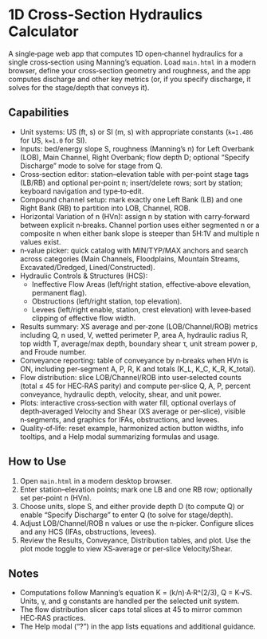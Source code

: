 # 1D Cross-Section Hydraulics Calculator

A single‑page web app that computes 1D open‑channel hydraulics for a single cross‑section using Manning’s equation. Load `main.html` in a modern browser, define your cross‑section geometry and roughness, and the app computes discharge and other key metrics (or, if you specify discharge, it solves for the stage/depth that conveys it).

## Capabilities

- Unit systems: US (ft, s) or SI (m, s) with appropriate constants (`k=1.486` for US, `k=1.0` for SI).
- Inputs: bed/energy slope S, roughness (Manning’s n) for Left Overbank (LOB), Main Channel, Right Overbank; flow depth D; optional “Specify Discharge” mode to solve for stage from Q.
- Cross‑section editor: station–elevation table with per‑point stage tags (LB/RB) and optional per‑point n; insert/delete rows; sort by station; keyboard navigation and type‑to‑edit.
- Compound channel setup: mark exactly one Left Bank (LB) and one Right Bank (RB) to partition into LOB, Channel, ROB.
- Horizontal Variation of n (HVn): assign n by station with carry‑forward between explicit n‑breaks. Channel portion uses either segmented n or a composite n when either bank slope is steeper than 5H:1V and multiple n values exist.
- n‑value picker: quick catalog with MIN/TYP/MAX anchors and search across categories (Main Channels, Floodplains, Mountain Streams, Excavated/Dredged, Lined/Constructed).
- Hydraulic Controls & Structures (HCS):
  - Ineffective Flow Areas (left/right station, effective‑above elevation, permanent flag).
  - Obstructions (left/right station, top elevation).
  - Levees (left/right enable, station, crest elevation) with levee‑based clipping of effective flow width.
- Results summary: XS average and per‑zone (LOB/Channel/ROB) metrics including Q, n used, V, wetted perimeter P, area A, hydraulic radius R, top width T, average/max depth, boundary shear τ, unit stream power p, and Froude number.
- Conveyance reporting: table of conveyance by n‑breaks when HVn is ON, including per‑segment A, P, R, K and totals (K_L, K_C, K_R, K_total).
- Flow distribution: slice LOB/Channel/ROB into user‑selected counts (total ≤ 45 for HEC‑RAS parity) and compute per‑slice Q, A, P, percent conveyance, hydraulic depth, velocity, shear, and unit power.
- Plots: interactive cross‑section with water fill, optional overlays of depth‑averaged Velocity and Shear (XS average or per‑slice), visible n‑segments, and graphics for IFAs, obstructions, and levees.
- Quality‑of‑life: reset example, harmonized action button widths, info tooltips, and a Help modal summarizing formulas and usage.

## How to Use

1. Open `main.html` in a modern desktop browser.
2. Enter station–elevation points; mark one LB and one RB row; optionally set per‑point n (HVn).
3. Choose units, slope S, and either provide depth D (to compute Q) or enable “Specify Discharge” to enter Q (to solve for stage/depth).
4. Adjust LOB/Channel/ROB n values or use the n‑picker. Configure slices and any HCS (IFAs, obstructions, levees).
5. Review the Results, Conveyance, Distribution tables, and plot. Use the plot mode toggle to view XS‑average or per‑slice Velocity/Shear.

## Notes

- Computations follow Manning’s equation K = (k/n)·A·R^(2/3), Q = K·√S. Units, γ, and g constants are handled per the selected unit system.
- The flow distribution slicer caps total slices at 45 to mirror common HEC‑RAS practices.
- The Help modal (“?”) in the app lists equations and additional guidance.


